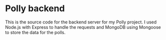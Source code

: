 # Polly backend
This is the source code for the backend server for my Polly project. I used Node.js with Express to handle the requests and MongoDB using Mongoose to store the data for the polls.